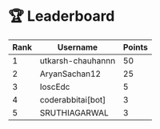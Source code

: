 # 🏆 Leaderboard

| Rank | Username | Points |
|------|----------|--------|
| 1 | utkarsh-chauhannn | 50 |
| 2 | AryanSachan12 | 25 |
| 3 | IoscEdc | 5 |
| 4 | coderabbitai[bot] | 3 |
| 5 | SRUTHIAGARWAL | 3 |

